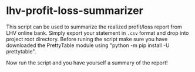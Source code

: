 # lhv-profit-loss-summarizer

This script can be used to summarize the realized profit/loss report from LHV online bank.
Simply export your statement in `.csv` format and drop into project root directory.
Before runing the script make sure you have downloaded the PrettyTable module using "python -m pip install -U prettytable".

Now run the script and you have yourself a summary of the report!
